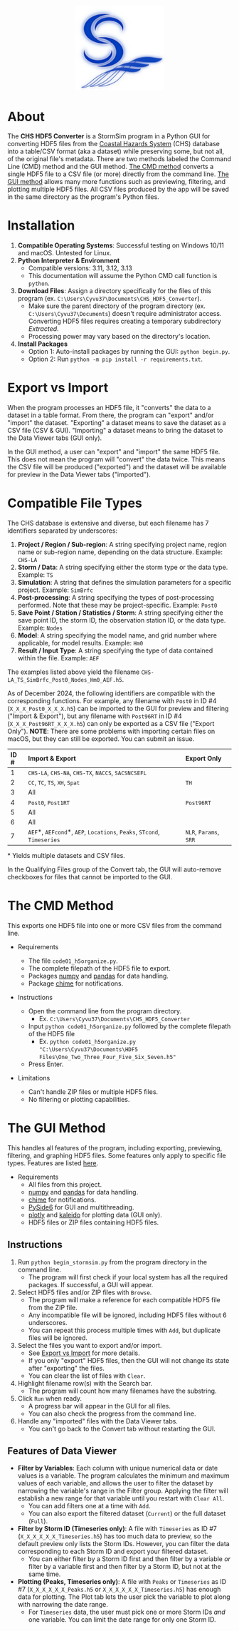 <p align="center"><img src="resources/CHS%20HDF5%20Converter%20logo%202.png" alt="drawing" width="200"/></p>

# About
The **CHS HDF5 Converter** is a StormSim program in a Python GUI for converting HDF5 files from the [Coastal Hazards System](https://chs.erdc.dren.mil/Home/Library) (CHS) database into a table/CSV format (aka a dataset) while preserving some, but not all, of the original file's metadata. There are two methods labeled the Command Line (CMD) method and the GUI method. [The CMD method](#the-cmd-method) converts a single HDF5 file to a CSV file (or more) directly from the command line. [The GUI method](#the-gui-method) allows many more functions such as previewing, filtering, and plotting multiple HDF5 files. All CSV files produced by the app will be saved in the same directory as the program's Python files.


# Installation
1. **Compatible Operating Systems**: Successful testing on Windows 10/11 and macOS. Untested for Linux.
1. **Python Interpreter & Environment**
    * Compatible versions: 3.11, 3.12, 3.13
    * This documentation will assume the Python CMD call function is `python`.
1. **Download Files**: Assign a directory specifically for the files of this program (ex. `C:\Users\Cyvu37\Documents\CHS_HDF5_Converter`). 
    * Make sure the parent directory of the program directory (ex. `C:\Users\Cyvu37\Documents`) doesn't require administrator access. Converting HDF5 files requires creating a temporary subdirectory *Extracted*.
    * Processing power may vary based on the directory's location.
1. **Install Packages**
    * Option 1: Auto-install packages by running the GUI: `python begin.py`.
    * Option 2: Run `python -m pip install -r requirements.txt`.


# Export vs Import
When the program processes an HDF5 file, it "converts" the data to a dataset in a table format. From there, the program can "export" and/or "import" the dataset. "Exporting" a dataset means to save the dataset as a CSV file (CSV & GUI). "Importing" a dataset means to bring the dataset to the Data Viewer tabs (GUI only). 

In the GUI method, a user can "export" and "import" the same HDF5 file. This does not mean the program will "convert" the data twice. This means the CSV file will be produced ("exported") and the dataset will be available for preview in the Data Viewer tabs ("imported").


# Compatible File Types
The CHS database is extensive and diverse, but each filename has 7 identifiers separated by underscores:

1. **Project / Region / Sub-region**: A string specifying project name, region name or sub-region name, depending on the data structure. Example: `CHS-LA`
1. **Storm / Data**: A string specifying either the storm type or the data type. Example: `TS`
1. **Simulation**: A string that defines the simulation parameters for a specific project. Example: `SimBrfc`
1. **Post-processing**: A string specifying the types of post-processing performed. Note that these may be project-specific. Example: `Post0`
1. **Save Point / Station / Statistics / Storm**: A string specifying either the save point ID, the storm ID, the observation station ID, or the data type. Example: `Nodes`
1. **Model**: A string specifying the model name, and grid number where applicable, for model results. Example: `Hm0`
1. **Result / Input Type**: A string specifying the type of data contained within the file. Example: `AEF`

The examples listed above yield the filename `CHS-LA_TS_SimBrfc_Post0_Nodes_Hm0_AEF.h5`.

As of December 2024, the following identifiers are compatible with the corresponding functions. For example, any filename with `Post0` in ID #4 (`X_X_X_Post0_X_X_X.h5`) can be imported to the GUI for preview and filtering ("Import & Export"), but any filename with `Post96RT` in ID #4 (`X_X_X_Post96RT_X_X_X.h5`) can only be exported as a CSV file ("Export Only"). **NOTE**: There are some problems with importing certain files on macOS, but they can still be exported. You can submit an issue.

ID # | Import & Export | Export Only
:----|:---------------------------------------------------------------------------|:---------------------
1    | `CHS-LA`, `CHS-NA`, `CHS-TX`, `NACCS`, `SACSNCSEFL`
2    | `CC`, `TC`, `TS`, `XH`, `Spat` | `TH`
3    | All
4    | `Post0`, `Post1RT` | `Post96RT`
5    | All
6    | All
7    | `AEF`\*, `AEFcond`\*, `AEP`, `Locations`, `Peaks`, `STcond`, `Timeseries` | `NLR`, `Params`, `SRR`

\* Yields multiple datasets and CSV files.

In the Qualifying Files group of the Convert tab, the GUI will auto-remove checkboxes for files that cannot be imported to the GUI.


# The CMD Method
This exports one HDF5 file into one or more CSV files from the command line.

* Requirements
    * The file `code01_h5organize.py`.
    * The complete filepath of the HDF5 file to export.
    * Packages [numpy](https://pypi.org/project/numpy/) and [pandas](https://pypi.org/project/pandas/) for data handling.
    * Package [chime](https://pypi.org/project/chime/) for notifications.

* Instructions
    * Open the command line from the program directory.
        * Ex. `C:\Users\Cyvu37\Documents\CHS_HDF5_Converter`
    * Input `python code01_h5organize.py` followed by the complete filepath of the HDF5 file 
        * Ex. `python code01_h5organize.py "C:\Users\Cyvu37\Documents\HDF5 Files\One_Two_Three_Four_Five_Six_Seven.h5"`
    * Press Enter.

* Limitations
    * Can't handle ZIP files or multiple HDF5 files.
    * No filtering or plotting capabilities.


# The GUI Method
This handles all features of the program, including exporting, previewing, filtering, and graphing HDF5 files. Some features only apply to specific file types. Features are listed [here](#features-of-data-viewer).

* Requirements
    * All files from this project.
    * [numpy](https://pypi.org/project/numpy/) and [pandas](https://pypi.org/project/pandas/) for data handling.
    * [chime](https://pypi.org/project/chime/) for notifications.
    * [PySide6](https://pypi.org/project/PySide6/) for GUI and multithreading.
    * [plotly](https://pypi.org/project/plotly/) and [kaleido](https://pypi.org/project/kaleido/) for plotting data (GUI only).
    * HDF5 files or ZIP files containing HDF5 files.


## Instructions
1. Run `python begin_stormsim.py` from the program directory in the command line.
    * The program will first check if your local system has all the required packages. If successful, a GUI will appear.
1. Select HDF5 files and/or ZIP files with `Browse`.
    * The program will make a reference for each compatible HDF5 file from the ZIP file.
    * Any incompatible file will be ignored, including HDF5 files without 6 underscores.
    * You can repeat this process multiple times with `Add`, but duplicate files will be ignored.
1. Select the files you want to export and/or import.
    * See [Export vs Import](#export-vs-import) for more details.
    * If you only "export" HDF5 files, then the GUI will not change its state after "exporting" the files.
    * You can clear the list of files with `Clear`.
1. Highlight filename row(s) with the Search bar.
    * The program will count how many filenames have the substring.
1. Click `Run` when ready.
    * A progress bar will appear in the GUI for all files.
    * You can also check the progress from the command line.
1. Handle any "imported" files with the Data Viewer tabs.
    * You can't go back to the Convert tab without restarting the GUI.


## Features of Data Viewer
* **Filter by Variables**: Each column with unique numerical data or date values is a variable. The program calculates the minimum and maximum values of each variable, and allows the user to filter the dataset by narrowing the variable's range in the Filter group. Applying the filter will establish a new range for that variable until you restart with `Clear All`. 
    * You can add filters one at a time with `Add`.
    * You can also export the filtered dataset (`Current`) or the full dataset (`Full`).
* **Filter by Storm ID (Timeseries only)**: A file with `Timeseries` as ID #7 (`X_X_X_X_X_X_Timeseries.h5`) has too much data to preview, so the default preview only lists the Storm IDs. However, you can filter the data corresponding to each Storm ID and export your filtered dataset. 
    * You can either filter by a Storm ID first and then filter by a variable *or* filter by a variable first and then filter by a Storm ID, but not at the same time.
* **Plotting (Peaks, Timeseries only)**: A file with `Peaks` or `Timeseries` as ID #7 (`X_X_X_X_X_X_Peaks.h5` or `X_X_X_X_X_X_Timeseries.h5`) has enough data for plotting. The Plot tab lets the user pick the variable to plot along with narrowing the date range. 
    * For `Timeseries` data, the user must pick one or more Storm IDs *and* one variable. You can limit the date range for only one Storm ID.